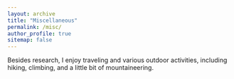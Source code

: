 ```yaml
---
layout: archive
title: "Miscellaneous"
permalink: /misc/
author_profile: true
sitemap: false
---
```


Besides research, I enjoy traveling and various outdoor activities, including hiking, climbing, and a little bit of mountaineering.
